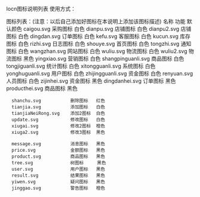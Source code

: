 Iocn图标说明列表
  使用方式：<svg-icon icon-class="图标名称[如：caigou]"  />
  
  
  图标列表：(注意：以后自己添加好图标在本说明上添加该图标描述)
      名称                    功能     默认颜色
      caigou.svg            采购图标   白色
      dianpu.svg            店铺图标   白色
      dianpu2.svg            店铺图标   白色
      dingdan.svg           订单图标   白色
      kefu.svg              客服图标   白色
      kucun.svg             库存图标   白色
      rizhi.svg             日志图标   白色
      shouye.svg            首页图标   白色
      tongzhi.svg           通知图标   白色
      wangzhan.svg          网站图标   白色
      wuliu.svg             物流图标   白色
      wuliu2.svg            物流图标   黑色
      yingxiao.svg          营销图标   白色
      shangpinguanli.svg    商品图标   白色
      tongjiguanli.svg      统计图标   白色
      xitongguanli.svg      系统图标   白色
      yonghuguanli.svg      用户图标   白色
      zhijingguanli.svg     资金图标   白色
      renyuan.svg           人员图标   白色
      zijinhei.svg          资金图标   黑色
      dingdanhei.svg        订单图标   黑色
      producthei.svg        商品图标   黑色
      
      shanchu.svg           删除图标   红色
      tianjia.svg           添加图标   白色
      tianjiaNeiRong.svg    添加2图标  白色
      update.svg            修改图标   白色
      xiugai.svg            修改2图标  橙色
      xiuga2.svg            修改3图标  黑色
      
      message.svg           消息图标   黑色
      price.svg             金额图标   黑色
      product.svg           商品图标   黑色
      tree.svg              树图标     黑色
      user.svg              用户图标   黑色
      result.svg            结果图标   黑色
      yiwen.svg             疑问图标   黑色
      jinggao.svg           警告图标   橙色
     
  
  
